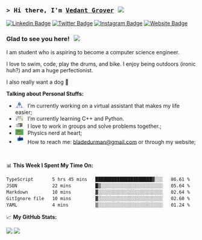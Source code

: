 ### <samp>&gt; Hi there, I'm <a href="https://vedantgrover.com" target="_blank">Vedant Grover</a> <img src="https://media.giphy.com/media/hvRJCLFzcasrR4ia7z/giphy.gif" width="25"> </samp>

[![Linkedin Badge](https://img.shields.io/badge/-LinkedIn-0e76a8?style=flat-square&logo=Linkedin&logoColor=white)](https://www.linkedin.com/in/vedant-grover-523825246/)
[![Twitter Badge](https://img.shields.io/badge/-Twitter-00acee?style=flat-square&logo=Twitter&logoColor=white)](https://twitter.com/VedantGrover5)
[![Instagram Badge](https://img.shields.io/badge/-Instagram-e4405f?style=flat-square&logo=Instagram&logoColor=white)](https://instagram.com/vedantgrover06/)
[![Website Badge](https://img.shields.io/badge/Website-3b5998?style=flat-square&logo=google-chrome&logoColor=white)](https://vedantgrover.com)

### Glad to see you here! &nbsp; ![](https://visitor-badge.glitch.me/badge?page_id=vedantgrover.vedantgrover)

I am student who is aspiring to become a computer science engineer.

I love to swim, code, play the drums, and bike. I enjoy being outdoors (ironic huh?) and am a huge perfectionist. 

I also really want a dog 🐶

<!-- <img align="right" alt="GIF" src="assets/coding.gif" width="408" height="318" /> -->
  

**Talking about Personal Stuffs:**

- <img src="assets/developer.gif" width="21" />&nbsp;&nbsp; I’m currently working on a virtual assistant that makes my life easier;
- <img src="assets/lightning.gif" width="21" />&nbsp;&nbsp; I’m currently learning C++ and Python.
- <img src="assets/message.gif" width="21" />&nbsp;&nbsp; I love to work in groups and solve problems together.;
- <img src="assets/physics_nerd.gif" width="21" />&nbsp;&nbsp; Physics nerd at heart;
- <img src="assets/letterbox.gif" width="21" />&nbsp;&nbsp; How to reach me: bladedurman@gmail.com or through my website;

</br>

📊 **This Week I Spent My Time On:**
<!--START_SECTION:waka-->

```txt
TypeScript       5 hrs 45 mins   █████████████████████▓░░░   86.61 %
JSON             22 mins         █▒░░░░░░░░░░░░░░░░░░░░░░░   05.64 %
Markdown         10 mins         ▓░░░░░░░░░░░░░░░░░░░░░░░░   02.64 %
GitIgnore file   10 mins         ▓░░░░░░░░░░░░░░░░░░░░░░░░   02.60 %
YAML             4 mins          ▒░░░░░░░░░░░░░░░░░░░░░░░░   01.24 %
```

<!--END_SECTION:waka-->


📈 **My GitHub Stats:**

<p>
  <img height="180em" src="https://github-readme-stats.vercel.app/api?username=vedantgrover&show_icons=true&hide_border=true&&count_private=true&include_all_commits=true" />
  <img height="180em" src="https://github-readme-stats.vercel.app/api/top-langs/?username=vedantgrover&exclude_repo=KNN-Image-Classification&show_icons=true&hide_border=true&layout=compact&langs_count=8"/>
</p>




